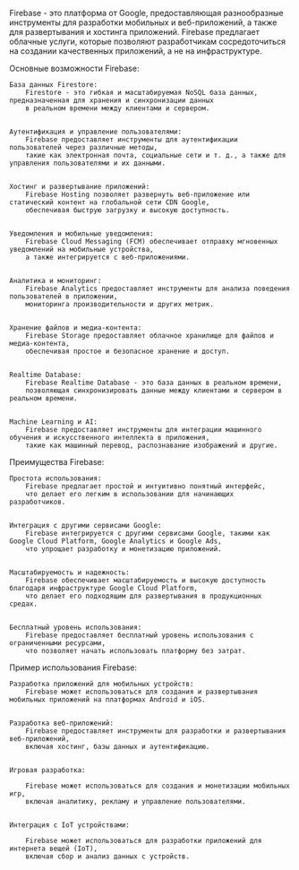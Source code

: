 Firebase - это платформа от Google, предоставляющая разнообразные инструменты для разработки мобильных и веб-приложений, 
а также для развертывания и хостинга приложений. Firebase предлагает облачные услуги, 
которые позволяют разработчикам сосредоточиться на создании качественных приложений, а не на инфраструктуре.


Основные возможности Firebase:

    База данных Firestore:
        Firestore - это гибкая и масштабируемая NoSQL база данных, предназначенная для хранения и синхронизации данных 
        в реальном времени между клиентами и сервером.


    Аутентификация и управление пользователями:
        Firebase предоставляет инструменты для аутентификации пользователей через различные методы, 
        такие как электронная почта, социальные сети и т. д., а также для управления пользователями и их данными.


    Хостинг и развертывание приложений:
        Firebase Hosting позволяет развернуть веб-приложение или статический контент на глобальной сети CDN Google, 
        обеспечивая быструю загрузку и высокую доступность.


    Уведомления и мобильные уведомления:
        Firebase Cloud Messaging (FCM) обеспечивает отправку мгновенных уведомлений на мобильные устройства, 
        а также интегрируется с веб-приложениями.


    Аналитика и мониторинг:
        Firebase Analytics предоставляет инструменты для анализа поведения пользователей в приложении, 
        мониторинга производительности и других метрик.


    Хранение файлов и медиа-контента:
        Firebase Storage предоставляет облачное хранилище для файлов и медиа-контента, 
        обеспечивая простое и безопасное хранение и доступ.


    Realtime Database:
        Firebase Realtime Database - это база данных в реальном времени, 
        позволяющая синхронизировать данные между клиентами и сервером в реальном времени.


    Machine Learning и AI:
        Firebase предоставляет инструменты для интеграции машинного обучения и искусственного интеллекта в приложения, 
        такие как машинный перевод, распознавание изображений и другие.


Преимущества Firebase:

    Простота использования:
        Firebase предлагает простой и интуитивно понятный интерфейс, 
        что делает его легким в использовании для начинающих разработчиков.


    Интеграция с другими сервисами Google:
        Firebase интегрируется с другими сервисами Google, такими как Google Cloud Platform, Google Analytics и Google Ads, 
        что упрощает разработку и монетизацию приложений.


    Масштабируемость и надежность:
        Firebase обеспечивает масштабируемость и высокую доступность благодаря инфраструктуре Google Cloud Platform, 
        что делает его подходящим для развертывания в продукционных средах.


    Бесплатный уровень использования:
        Firebase предоставляет бесплатный уровень использования с ограниченными ресурсами, 
        что позволяет начать использовать платформу без затрат.


Пример использования Firebase:

    Разработка приложений для мобильных устройств:
        Firebase может использоваться для создания и развертывания мобильных приложений на платформах Android и iOS.


    Разработка веб-приложений:
        Firebase предоставляет инструменты для разработки и развертывания веб-приложений,
        включая хостинг, базы данных и аутентификацию.


    Игровая разработка:

        Firebase может использоваться для создания и монетизации мобильных игр, 
        включая аналитику, рекламу и управление пользователями.

    
    Интеграция с IoT устройствами:
        
        Firebase может использоваться для разработки приложений для интернета вещей (IoT), 
        включая сбор и анализ данных с устройств.
        